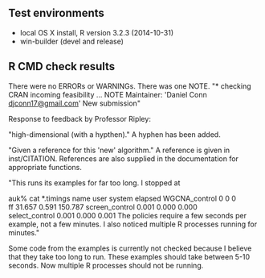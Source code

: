 ## Test environments
* local OS X install, R version 3.2.3 (2014-10-31)
* win-builder (devel and release)

## R CMD check results
There were no ERRORs or WARNINGs. 
There was one NOTE.
"* checking CRAN incoming feasibility ... NOTE
Maintainer: 'Daniel Conn <djconn17@gmail.com>'
New submission"

Response to feedback by Professor Ripley:

"high-dimensional (with a hypthen)."
   A hyphen has been added.  
   
"Given a reference for this 'new' algorithm."
    A reference is given in inst/CITATION.
    References are also supplied in the documentation
    for appropriate functions.
  
"This runs its examples for far too long.  I stopped at

auk% cat *.timings
name    user    system  elapsed
WGCNA_control   0       0       0       
ff       31.657   0.591 150.787 
screen_control  0.001   0.000   0.000   
select_control  0.001   0.000   0.001
The policies require a few seconds per example, not a few minutes.  I also 
noticed multiple R processes running for minutes."

Some code from the examples is currently not checked because I 
believe that they take too long to run.
These examples should take between 5-10 seconds.
Now multiple R processes should not be running. 


